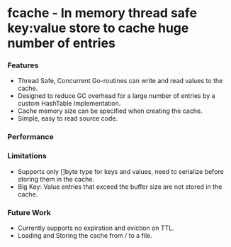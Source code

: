# fcache - In memory thread safe key:value store to cache huge number of entries

### Features
* Thread Safe, Concurrent Go-routines can write and read values to the cache.
* Designed to reduce GC overhead for a large number of entries by a custom HashTable Implementation.
* Cache memory size can be specified when creating the cache.
* Simple, easy to read source code.


### Performance




### Limitations
* Supports only []byte type for keys and values, need to serialize before storing them in the cache.
* Big Key: Value entries that exceed the buffer size are not stored in the cache.


### Future Work
* Currently supports no expiration and eviction on TTL.
* Loading and Storing the cache from / to a file.
